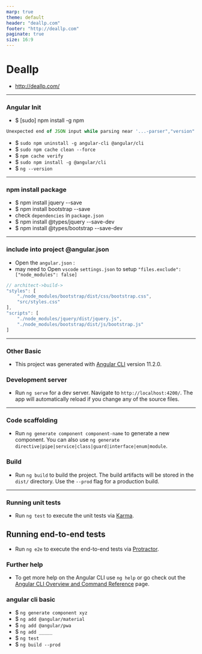 ```yaml
---
marp: true
theme: default
header: "deallp.com"
footer: "http://deallp.com"
paginate: true
size: 16:9
---
```


# Deallp

- http://deallp.com/

---

### Angular Init

- $ [sudo] npm install -g npm

```js
Unexpected end of JSON input while parsing near '...-parser","version":"0'
```

- $ `sudo npm uninstall -g angular-cli @angular/cli`
- $ `sudo npm cache clean --force`
- $ `npm cache verify`
- $ `sudo npm install -g @angular/cli`
- $ `ng --version`

---

### npm install package

- $ npm install jquery --save
- $ npm install bootstrap --save
- check `dependencies` in `package.json`
- $ npm install @types/jquery --save-dev
- $ npm install @types/bootstrap --save-dev

---

### include into project @angular.json

- Open the `angular.json` :
- may need to Open `vscode` `settings.json` to setup `"files.exclude":["node_modules": false]`

```js
// architect->build->
"styles": [
    "./node_modules/bootstrap/dist/css/bootstrap.css",
    "src/styles.css"
],
"scripts": [
    "./node_modules/jquery/dist/jquery.js",
    "./node_modules/bootstrap/dist/js/bootstrap.js"
]
```

---

### Other Basic

- This project was generated with [Angular CLI](https://github.com/angular/angular-cli) version 11.2.0.

### Development server

- Run `ng serve` for a dev server. Navigate to `http://localhost:4200/`. The app will automatically reload if you change any of the source files.

---

### Code scaffolding

- Run `ng generate component component-name` to generate a new component. You can also use `ng generate directive|pipe|service|class|guard|interface|enum|module`.

### Build

- Run `ng build` to build the project. The build artifacts will be stored in the `dist/` directory. Use the `--prod` flag for a production build.

---

### Running unit tests

- Run `ng test` to execute the unit tests via [Karma](https://karma-runner.github.io).

## Running end-to-end tests

- Run `ng e2e` to execute the end-to-end tests via [Protractor](http://www.protractortest.org/).

### Further help

- To get more help on the Angular CLI use `ng help` or go check out the [Angular CLI Overview and Command Reference](https://angular.io/cli) page.

### angular cli basic

- $ `ng generate component xyz`
- $ `ng add @angular/material`
- $ `ng add @angular/pwa`
- $ `ng add _____`
- $ `ng test`
- $ `ng build --prod`
